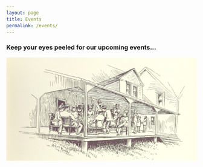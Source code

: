 ```yaml
---
layout: page
title: Events
permalink: /events/
---
```


### Keep your eyes peeled for our upcoming events...

![Wood-engraving of people meeting on a veranda](img/meeting.jpg)
